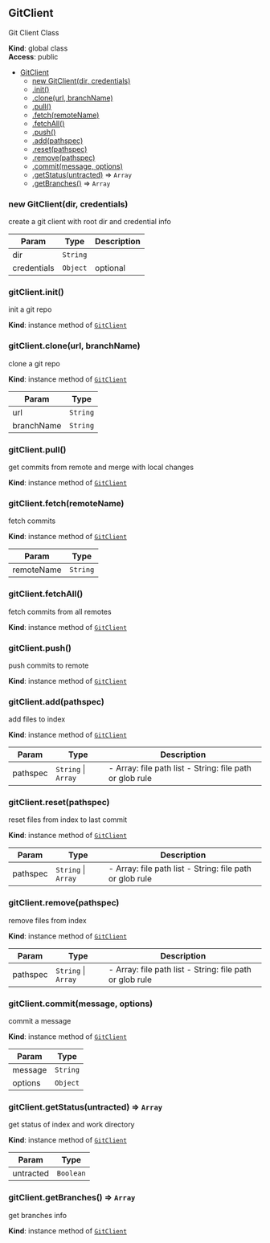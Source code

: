 <a name="GitClient"></a>

## GitClient
Git Client Class

**Kind**: global class  
**Access**: public  

* [GitClient](#GitClient)
    * [new GitClient(dir, credentials)](#new_GitClient_new)
    * [.init()](#GitClient+init)
    * [.clone(url, branchName)](#GitClient+clone)
    * [.pull()](#GitClient+pull)
    * [.fetch(remoteName)](#GitClient+fetch)
    * [.fetchAll()](#GitClient+fetchAll)
    * [.push()](#GitClient+push)
    * [.add(pathspec)](#GitClient+add)
    * [.reset(pathspec)](#GitClient+reset)
    * [.remove(pathspec)](#GitClient+remove)
    * [.commit(message, options)](#GitClient+commit)
    * [.getStatus(untracted)](#GitClient+getStatus) ⇒ <code>Array</code>
    * [.getBranches()](#GitClient+getBranches) ⇒ <code>Array</code>

<a name="new_GitClient_new"></a>

### new GitClient(dir, credentials)
create a git client with root dir and credential info


| Param | Type | Description |
| --- | --- | --- |
| dir | <code>String</code> |  |
| credentials | <code>Object</code> | optional |

<a name="GitClient+init"></a>

### gitClient.init()
init a git repo

**Kind**: instance method of [<code>GitClient</code>](#GitClient)  
<a name="GitClient+clone"></a>

### gitClient.clone(url, branchName)
clone a git repo

**Kind**: instance method of [<code>GitClient</code>](#GitClient)  

| Param | Type |
| --- | --- |
| url | <code>String</code> | 
| branchName | <code>String</code> | 

<a name="GitClient+pull"></a>

### gitClient.pull()
get commits from remote and merge with local changes

**Kind**: instance method of [<code>GitClient</code>](#GitClient)  
<a name="GitClient+fetch"></a>

### gitClient.fetch(remoteName)
fetch commits

**Kind**: instance method of [<code>GitClient</code>](#GitClient)  

| Param | Type |
| --- | --- |
| remoteName | <code>String</code> | 

<a name="GitClient+fetchAll"></a>

### gitClient.fetchAll()
fetch commits from all remotes

**Kind**: instance method of [<code>GitClient</code>](#GitClient)  
<a name="GitClient+push"></a>

### gitClient.push()
push commits to remote

**Kind**: instance method of [<code>GitClient</code>](#GitClient)  
<a name="GitClient+add"></a>

### gitClient.add(pathspec)
add files to index

**Kind**: instance method of [<code>GitClient</code>](#GitClient)  

| Param | Type | Description |
| --- | --- | --- |
| pathspec | <code>String</code> \| <code>Array</code> | - Array: file path list  - String: file path or glob rule |

<a name="GitClient+reset"></a>

### gitClient.reset(pathspec)
reset files from index to last commit

**Kind**: instance method of [<code>GitClient</code>](#GitClient)  

| Param | Type | Description |
| --- | --- | --- |
| pathspec | <code>String</code> \| <code>Array</code> | - Array: file path list  - String: file path or glob rule |

<a name="GitClient+remove"></a>

### gitClient.remove(pathspec)
remove files from index

**Kind**: instance method of [<code>GitClient</code>](#GitClient)  

| Param | Type | Description |
| --- | --- | --- |
| pathspec | <code>String</code> \| <code>Array</code> | - Array: file path list  - String: file path or glob rule |

<a name="GitClient+commit"></a>

### gitClient.commit(message, options)
commit a message

**Kind**: instance method of [<code>GitClient</code>](#GitClient)  

| Param | Type |
| --- | --- |
| message | <code>String</code> | 
| options | <code>Object</code> | 

<a name="GitClient+getStatus"></a>

### gitClient.getStatus(untracted) ⇒ <code>Array</code>
get status of index and work directory

**Kind**: instance method of [<code>GitClient</code>](#GitClient)  

| Param | Type |
| --- | --- |
| untracted | <code>Boolean</code> | 

<a name="GitClient+getBranches"></a>

### gitClient.getBranches() ⇒ <code>Array</code>
get branches info

**Kind**: instance method of [<code>GitClient</code>](#GitClient)  
